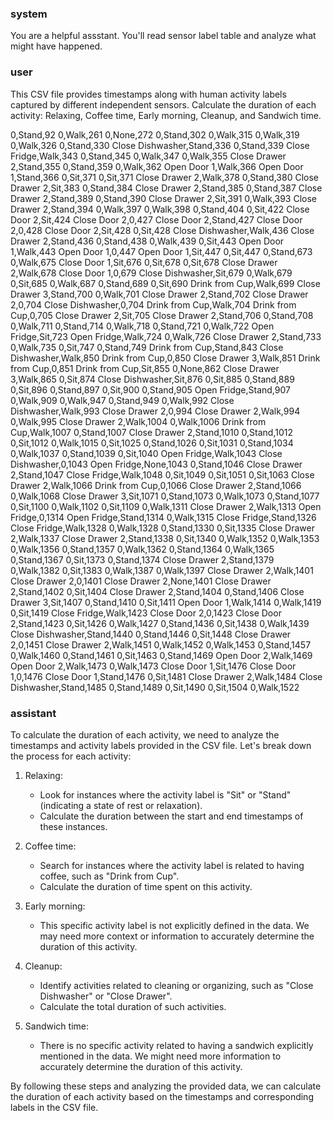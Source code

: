 ### system
You are a helpful assstant. You'll read sensor label table and analyze what might have happened.
### user

This CSV file provides timestamps along with human activity labels captured by different independent sensors.
Calculate the duration of each activity: Relaxing, Coffee time, Early morning, Cleanup, and Sandwich time.
    
0,Stand,92
0,Walk,261
0,None,272
0,Stand,302
0,Walk,315
0,Walk,319
0,Walk,326
0,Stand,330
Close Dishwasher,Stand,336
0,Stand,339
Close Fridge,Walk,343
0,Stand,345
0,Walk,347
0,Walk,355
Close Drawer 2,Stand,355
0,Stand,359
0,Walk,362
Open Door 1,Walk,366
Open Door 1,Stand,366
0,Sit,371
0,Sit,371
Close Drawer 2,Walk,378
0,Stand,380
Close Drawer 2,Sit,383
0,Stand,384
Close Drawer 2,Stand,385
0,Stand,387
Close Drawer 2,Stand,389
0,Stand,390
Close Drawer 2,Sit,391
0,Walk,393
Close Drawer 2,Stand,394
0,Walk,397
0,Walk,398
0,Stand,404
0,Sit,422
Close Door 2,Sit,424
Close Door 2,0,427
Close Door 2,Stand,427
Close Door 2,0,428
Close Door 2,Sit,428
0,Sit,428
Close Dishwasher,Walk,436
Close Drawer 2,Stand,436
0,Stand,438
0,Walk,439
0,Sit,443
Open Door 1,Walk,443
Open Door 1,0,447
Open Door 1,Sit,447
0,Sit,447
0,Stand,673
0,Walk,675
Close Door 1,Sit,676
0,Sit,678
0,Sit,678
Close Drawer 2,Walk,678
Close Door 1,0,679
Close Dishwasher,Sit,679
0,Walk,679
0,Sit,685
0,Walk,687
0,Stand,689
0,Sit,690
Drink from Cup,Walk,699
Close Drawer 3,Stand,700
0,Walk,701
Close Drawer 2,Stand,702
Close Drawer 2,0,704
Close Dishwasher,0,704
Drink from Cup,Walk,704
Drink from Cup,0,705
Close Drawer 2,Sit,705
Close Drawer 2,Stand,706
0,Stand,708
0,Walk,711
0,Stand,714
0,Walk,718
0,Stand,721
0,Walk,722
Open Fridge,Sit,723
Open Fridge,Walk,724
0,Walk,726
Close Drawer 2,Stand,733
0,Walk,735
0,Sit,747
0,Stand,749
Drink from Cup,Stand,843
Close Dishwasher,Walk,850
Drink from Cup,0,850
Close Drawer 3,Walk,851
Drink from Cup,0,851
Drink from Cup,Sit,855
0,None,862
Close Drawer 3,Walk,865
0,Sit,874
Close Dishwasher,Sit,876
0,Sit,885
0,Stand,889
0,Sit,896
0,Stand,897
0,Sit,900
0,Stand,905
Open Fridge,Stand,907
0,Walk,909
0,Walk,947
0,Stand,949
0,Walk,992
Close Dishwasher,Walk,993
Close Drawer 2,0,994
Close Drawer 2,Walk,994
0,Walk,995
Close Drawer 2,Walk,1004
0,Walk,1006
Drink from Cup,Walk,1007
0,Stand,1007
Close Drawer 2,Stand,1010
0,Stand,1012
0,Sit,1012
0,Walk,1015
0,Sit,1025
0,Stand,1026
0,Sit,1031
0,Stand,1034
0,Walk,1037
0,Stand,1039
0,Sit,1040
Open Fridge,Walk,1043
Close Dishwasher,0,1043
Open Fridge,None,1043
0,Stand,1046
Close Drawer 2,Stand,1047
Close Fridge,Walk,1048
0,Sit,1049
0,Sit,1051
0,Sit,1063
Close Drawer 2,Walk,1066
Drink from Cup,0,1066
Close Drawer 2,Stand,1066
0,Walk,1068
Close Drawer 3,Sit,1071
0,Stand,1073
0,Walk,1073
0,Stand,1077
0,Sit,1100
0,Walk,1102
0,Sit,1109
0,Walk,1311
Close Drawer 2,Walk,1313
Open Fridge,0,1314
Open Fridge,Stand,1314
0,Walk,1315
Close Fridge,Stand,1326
Close Fridge,Walk,1328
0,Walk,1328
0,Stand,1330
0,Sit,1335
Close Drawer 2,Walk,1337
Close Drawer 2,Stand,1338
0,Sit,1340
0,Walk,1352
0,Walk,1353
0,Walk,1356
0,Stand,1357
0,Walk,1362
0,Stand,1364
0,Walk,1365
0,Stand,1367
0,Sit,1373
0,Stand,1374
Close Drawer 2,Stand,1379
0,Walk,1382
0,Sit,1383
0,Walk,1387
0,Walk,1397
Close Drawer 2,Walk,1401
Close Drawer 2,0,1401
Close Drawer 2,None,1401
Close Drawer 2,Stand,1402
0,Sit,1404
Close Drawer 2,Stand,1404
0,Stand,1406
Close Drawer 3,Sit,1407
0,Stand,1410
0,Sit,1411
Open Door 1,Walk,1414
0,Walk,1419
0,Sit,1419
Close Fridge,Walk,1423
Close Door 2,0,1423
Close Door 2,Stand,1423
0,Sit,1426
0,Walk,1427
0,Stand,1436
0,Sit,1438
0,Walk,1439
Close Dishwasher,Stand,1440
0,Stand,1446
0,Sit,1448
Close Drawer 2,0,1451
Close Drawer 2,Walk,1451
0,Walk,1452
0,Walk,1453
0,Stand,1457
0,Walk,1460
0,Stand,1461
0,Sit,1463
0,Stand,1469
Open Door 2,Walk,1469
Open Door 2,Walk,1473
0,Walk,1473
Close Door 1,Sit,1476
Close Door 1,0,1476
Close Door 1,Stand,1476
0,Sit,1481
Close Drawer 2,Walk,1484
Close Dishwasher,Stand,1485
0,Stand,1489
0,Sit,1490
0,Sit,1504
0,Walk,1522

### assistant
To calculate the duration of each activity, we need to analyze the timestamps and activity labels provided in the CSV file. Let's break down the process for each activity:

1. Relaxing:
   - Look for instances where the activity label is "Sit" or "Stand" (indicating a state of rest or relaxation).
   - Calculate the duration between the start and end timestamps of these instances.

2. Coffee time:
   - Search for instances where the activity label is related to having coffee, such as "Drink from Cup".
   - Calculate the duration of time spent on this activity.

3. Early morning:
   - This specific activity label is not explicitly defined in the data. We may need more context or information to accurately determine the duration of this activity.

4. Cleanup:
   - Identify activities related to cleaning or organizing, such as "Close Dishwasher" or "Close Drawer".
   - Calculate the total duration of such activities.

5. Sandwich time:
   - There is no specific activity related to having a sandwich explicitly mentioned in the data. We might need more information to accurately determine the duration of this activity.

By following these steps and analyzing the provided data, we can calculate the duration of each activity based on the timestamps and corresponding labels in the CSV file.
